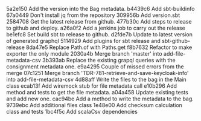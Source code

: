 5a2e150 Add the version into the Bag metadata.
b4439c6 Add sbt-buildinfo
67a0449 Don't install jq from the repository
309956b Add version.sbt
2584708 Get the latest release from github.
477b30c Add steps to release to github and deploy.
a26a0f2 Add a jenkins job to carry out the release
be1efc8 Set build sbt to release to github.
d2fde7b Update to latest version of generated graphql
5114929 Add plugins for sbt release and sbt-github-release
8da47e5 Replace Path.of with Paths.get
f8b7632 Refactor to make exporter the only module
2030a4b Merge branch 'master' into add-file-metadata-csv
3b393ab Replace the existing grapql queries with the consignment metadata one.
e9a4295 Couple of missed errors from the merge
07c1251 Merge branch 'TDR-781-retrieve-and-save-keycloak-info' into add-file-metadata-csv
4d88aff Write the files to the bag in the Main class
ecab13f Add wiremock stub for file metadata call
e10b296 Add method and tests to get the file metadata.
a04a458 Update existing tests and add new one.
cac94be Add a method to write the metadata to the bag.
9739ebc Add additional files class
1e48e00 Add checksum calculation class and tests
1bc4f5c Add scalaCsv dependencies
